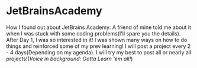 # JetBrainsAcademy

How I found out about JetBrains Academy:
A friend of mine told me about it when I was stuck with some coding problems(I'll spare you the details).
After Day 1, I was so interested in it! I was shown many ways on how to do things and reinforced some of my prev learning!
I will post a project every 2 - 4 days(Depending on my agenda). I will try my best to post all or nearly all projects!(*Voice in background: Gotta Learn 'em all!*) 
